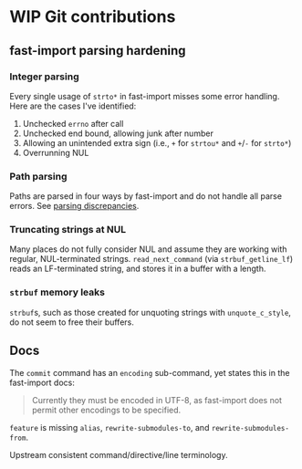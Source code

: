 # WIP Git contributions

## fast-import parsing hardening

### Integer parsing

Every single usage of `strto*` in fast-import misses some error handling. Here
are the cases I've identified:

1. Unchecked `errno` after call
2. Unchecked end bound, allowing junk after number
3. Allowing an unintended extra sign (i.e., `+` for `strtou*` and `+`/`-` for
   `strto*`)
4. Overrunning NUL

### Path parsing

Paths are parsed in four ways by fast-import and do not handle all parse errors.
See [parsing discrepancies](./parsing_discrepancies.md).

### Truncating strings at NUL

Many places do not fully consider NUL and assume they are working with regular,
NUL-terminated strings. `read_next_command` (via `strbuf_getline_lf`) reads an
LF-terminated string, and stores it in a buffer with a length.

### `strbuf` memory leaks

`strbuf`s, such as those created for unquoting strings with `unquote_c_style`,
do not seem to free their buffers.

## Docs

The `commit` command has an `encoding` sub-command, yet states this in the
fast-import docs:

> Currently they must be encoded in UTF-8, as fast-import does not permit other
> encodings to be specified.

`feature` is missing `alias`, `rewrite-submodules-to`, and
`rewrite-submodules-from`.

Upstream consistent command/directive/line terminology.
